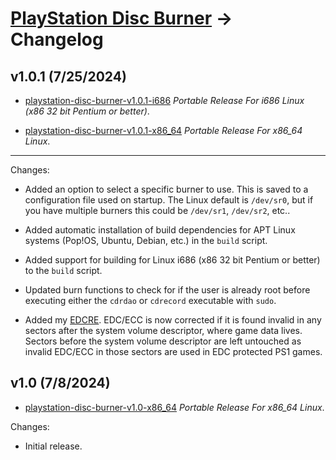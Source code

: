 # [PlayStation Disc Burner](readme.md) -> Changelog

## v1.0.1 (7/25/2024)

*   [playstation-disc-burner-v1.0.1-i686](https://github.com/alex-free/playstation-disc-burner/releases/download/v1.0.1/playstation-disc-burner-v1.0.1-i686.zip) _Portable Release For i686 Linux (x86 32 bit Pentium or better)_.

*   [playstation-disc-burner-v1.0.1-x86\_64](https://github.com/alex-free/playstation-disc-burner/releases/download/v1.0.1/playstation-disc-burner-v1.0.1-x86_64.zip) _Portable Release For x86\_64 Linux_.

---------------------------

Changes:

*   Added an option to select a specific burner to use. This is saved to a configuration file used on startup. The Linux default is `/dev/sr0`, but if you have multiple burners this could be `/dev/sr1`, `/dev/sr2`, etc..

*   Added automatic installation of build dependencies for APT Linux systems (Pop!OS, Ubuntu, Debian, etc.) in the `build` script.

*   Added support for building for Linux i686 (x86 32 bit Pentium or better) to the `build` script.

*   Updated burn functions to check for if the user is already root before executing either the `cdrdao` or `cdrecord` executable with `sudo`.

*   Added my [EDCRE](https://github.com/alex-free/edcre). EDC/ECC is now corrected if it is found invalid in any sectors after the system volume descriptor, where game data lives. Sectors before the system volume descriptor are left untouched as invalid EDC/ECC in those sectors are used in EDC protected PS1 games.

## v1.0 (7/8/2024)

*   [playstation-disc-burner-v1.0-x86\_64](https://github.com/alex-free/playstation-disc-burner/releases/download/v1.0/playstation-disc-burner-v1.0-x86_64.zip) _Portable Release For x86\_64 Linux_.

Changes:

*   Initial release.